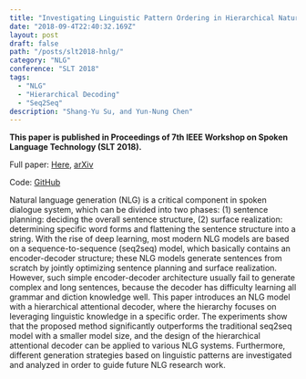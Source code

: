 ```yaml
---
title: "Investigating Linguistic Pattern Ordering in Hierarchical Natural Language Generation"
date: "2018-09-4T22:40:32.169Z"
layout: post
draft: false
path: "/posts/slt2018-hnlg/"
category: "NLG"
conference: "SLT 2018"
tags:
  - "NLG"
  - "Hierarchical Decoding"
  - "Seq2Seq"
description: "Shang-Yu Su, and Yun-Nung Chen"
---
```


<b>This paper is published in Proceedings of 7th IEEE Workshop on Spoken Language Technology (SLT 2018).</b>

Full paper:
<a href="./slt-2018-hnlg.pdf" target="_blank">Here</a>,
<a href="https://arxiv.org/abs/1809.07629" target="_blank">arXiv</a>

Code: 
<a href="https://github.com/MiuLab/HNLG" target="_blank">GitHub</a>

Natural language generation (NLG) is a critical component in spoken dialogue system, which can be divided into two phases: (1) sentence planning: deciding the overall sentence structure, (2) surface realization: determining specific word forms and flattening the sentence structure into a string. 
With the rise of deep learning, most modern NLG models are based on a sequence-to-sequence (seq2seq) model, which basically contains an encoder-decoder structure; these NLG models generate sentences from scratch by jointly optimizing sentence planning and surface realization.
However, such simple encoder-decoder architecture usually fail to generate complex and long sentences, because the decoder has difficulty learning all grammar and diction knowledge well.
This paper introduces an NLG model with a hierarchical attentional decoder, where the hierarchy focuses on leveraging linguistic knowledge in a specific order. The experiments show that the proposed method significantly outperforms the traditional seq2seq model with a smaller model size, and the design of the hierarchical attentional decoder can be applied to various NLG systems.
Furthermore, different generation strategies based on linguistic patterns are investigated and analyzed in order to guide future NLG research work.
